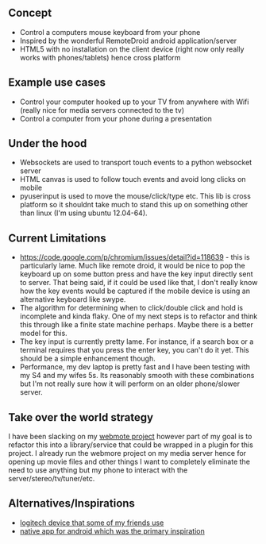 ## Concept

*  Control a computers mouse keyboard from your phone
*  Inspired by the wonderful RemoteDroid android application/server
*  HTML5 with no installation on the client device (right now only really works with phones/tablets) hence cross platform

## Example use cases

*  Control your computer hooked up to your TV from anywhere with Wifi (really nice for media servers connected to the tv)
*  Control a computer from your phone during a presentation

## Under the hood

*  Websockets are used to transport touch events to a python websocket server
*  HTML canvas is used to follow touch events and avoid long clicks on mobile
*  pyuserinput is used to move the mouse/click/type etc. This lib is cross platform so it shouldnt take much to stand this up on something other than linux (I'm using ubuntu 12.04-64).

## Current Limitations
*  https://code.google.com/p/chromium/issues/detail?id=118639 - this is particularly lame.  Much like remote droid, it would be nice to pop the keyboard up on some button press and have the key input directly sent to server.  That being said, if it could be used like that, I don't really know how the key events would be captured if the mobile device is using an alternative keyboard like swype.
*  The algorithm for determining when to click/double click and hold is incomplete and kinda flaky.  One of my next steps is to refactor and think this through like a finite state machine perhaps.  Maybe there is a better model for this.
*  The key input is currently pretty lame. For instance, if a search box or a terminal requires that you press the enter key, you can't do it yet.  This should be a simple enhancement though.
*  Performance, my dev laptop is pretty fast and I have been testing with my S4 and my wifes 5s.  Its reasonably smooth with these combinations but I'm not really sure how it will perform on an older phone/slower server.

## Take over the world strategy

I have been slacking on my [webmote project](https://github.com/dandroid88/webmote) however part of my goal is to refactor this into a library/service that could be wrapped in a plugin for this project.  I already run the webmore project on my media server hence for opening up movie files and other things I want to completely eliminate the need to use anything but my phone to interact with the server/stereo/tv/tuner/etc.

## Alternatives/Inspirations
*  [logitech device that some of my friends use](http://www.amazon.com/Logitech-Wireless-Keyboard-Built-In-Multi-Touch/dp/B005DKZTMG/ref=sr_1_9?ie=UTF8&qid=1390443425&sr=8-9&keywords=keyboard+mouse+wireless)
*  [native app for android which was the primary inspiration](http://remotedroid.net/)
